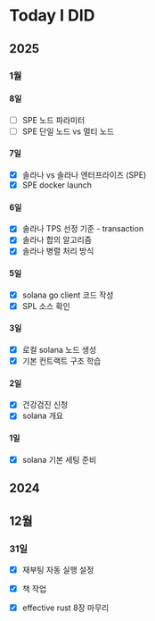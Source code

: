 # Today I DID



## 2025

### 1월

#### 8일

- [ ] SPE 노드 파라미터
- [ ] SPE 단일 노드 vs 멀티 노드

#### 7일

- [x] 솔라나 vs 솔라나 엔터프라이즈 (SPE)
- [x] SPE docker launch

#### 6일

- [x] 솔라나 TPS 선정 기준 - transaction
- [x] 솔라나 합의 알고리즘
- [x] 솔라나 병렬 처리 방식

#### 5일

- [x] solana go client 코드 작성
- [x] SPL 소스 확인

#### 3일

- [x] 로컬 solana 노드 생성
- [x] 기본 컨트랙트 구조 학습

#### 2일

- [x] 건강검진 신청
- [x] solana 개요

#### 1일

- [x] solana 기본 세팅 준비



## 2024

## 12월

### 31일

- [x] 재부팅 자동 실행 설정
- [x] 책 작업
- [x] effective rust 8장 마무리



